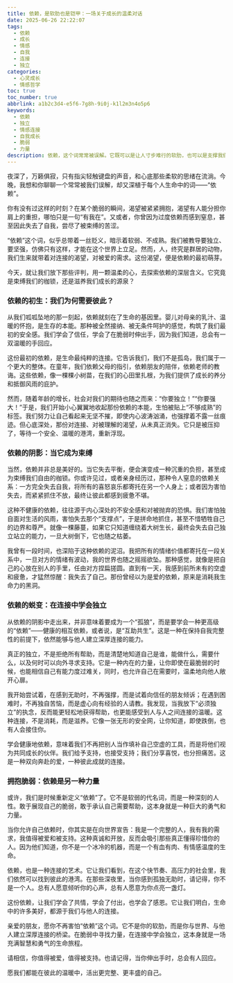 ```yaml
---
title: 依赖，是软肋也是铠甲：一场关于成长的温柔对话
date: 2025-06-26 22:22:07
tags:
  - 依赖
  - 成长
  - 情感
  - 自我
  - 连接
  - 独立
categories:
  - 心灵成长
  - 情感哲学
toc: true
toc_number: true
abbrlink: a1b2c3d4-e5f6-7g8h-9i0j-k1l2m3n4o5p6
keywords:
  - 依赖
  - 独立
  - 情感连接
  - 自我成长
  - 脆弱
  - 力量
description: 依赖，这个词常常被误解。它既可以是让人寸步难行的软肋，也可以是支撑我们前行的无形铠甲。本文将带你深入探讨依赖的本质，从最初的本能需求，到可能带来的束缚，再到如何在健康的连接中学会独立，最终发现依赖本身也是一种力量。这是一场关于自我、关于连接、关于成长的温柔对话，愿我们都能在脆弱中找到力量，在彼此的支撑中活出更完整的自己。
---
```


夜深了，万籁俱寂，只有指尖轻触键盘的声音，和心底那些柔软的思绪在流淌。今晚，我想和你聊聊一个常常被我们误解，却又深植于每个人生命中的词——“依赖”。

你有没有过这样的时刻？在某个脆弱的瞬间，渴望被紧紧拥抱，渴望有人能分担你肩上的重担，哪怕只是一句“有我在”。又或者，你曾因为过度依赖而感到窒息，甚至因此失去了自我，尝尽了被束缚的苦涩。

“依赖”这个词，似乎总带着一丝贬义，暗示着软弱、不成熟。我们被教导要独立、要坚强，仿佛只有这样，才能在这个世界上立足。然而，人，终究是群居的动物，我们生来就带着对连接的渴望，对被爱的需求。这份渴望，便是依赖的最初萌芽。

今天，就让我们放下那些评判，用一颗温柔的心，去探索依赖的深层含义。它究竟是束缚我们的枷锁，还是滋养我们成长的源泉？

### 依赖的初生：我们为何需要彼此？

从我们呱呱坠地的那一刻起，依赖就刻在了生命的基因里。婴儿对母亲的乳汁、温暖的怀抱，是生存的本能。那种被全然接纳、被无条件呵护的感觉，构筑了我们最初的安全感。我们学会了信任，学会了在脆弱时伸出手，因为我们知道，总会有一双温暖的手回应。

这份最初的依赖，是生命最纯粹的连接。它告诉我们，我们不是孤岛，我们属于一个更大的整体。在童年，我们依赖父母的指引，依赖朋友的陪伴，依赖老师的教诲。这些依赖，像一棵棵小树苗，在我们的心田里扎根，为我们提供了成长的养分和抵御风雨的庇护。

然而，随着年龄的增长，社会对我们的期待也随之而来：“你要独立！”“你要强大！”于是，我们开始小心翼翼地收起那份依赖的本能，生怕被贴上“不够成熟”的标签。我们努力让自己看起来无坚不摧，即使内心波涛汹涌，也强撑着不露一丝痕迹。但心底深处，那份对连接、对被理解的渴望，从未真正消失。它只是被压抑了，等待一个安全、温暖的港湾，重新浮现。

### 依赖的阴影：当它成为束缚

当然，依赖并非总是美好的。当它失去平衡，便会演变成一种沉重的负担，甚至成为束缚我们自由的枷锁。你或许见过，或者亲身经历过，那种令人窒息的依赖关系：一方完全失去自我，将所有的喜怒哀乐都寄托在另一个人身上；或者因为害怕失去，而紧紧抓住不放，最终让彼此都感到疲惫不堪。

这种不健康的依赖，往往源于内心深处的不安全感和对被抛弃的恐惧。我们害怕独自面对生活的风雨，害怕失去那个“支撑点”，于是拼命地抓住，甚至不惜牺牲自己的边界和尊严。就像一棵藤蔓，如果它只知道缠绕着大树生长，最终会失去自己独立站立的能力，一旦大树倒下，它也随之枯萎。

我曾有一段时间，也深陷于这种依赖的泥沼。我把所有的情绪价值都寄托在一段关系中，一旦对方的情绪有波动，我的世界也随之摇摇欲坠。那种感觉，就像是把自己的心放在别人的手里，任由对方捏扁搓圆。直到有一天，我感到前所未有的空虚和疲惫，才猛然惊醒：我失去了自己。那份曾经以为是爱的依赖，原来是消耗我生命力的黑洞。

### 依赖的蜕变：在连接中学会独立

从依赖的阴影中走出来，并非意味着要成为一个“孤狼”，而是要学会一种更高级的“依赖”——健康的相互依赖，或者说，是“互助共生”。这是一种在保持自我完整性的前提下，依然能够与他人建立深厚连接的能力。

真正的独立，不是拒绝所有帮助，而是清楚地知道自己是谁，能做什么，需要什么，以及何时可以向外寻求支持。它是一种内在的力量，让你即使在最脆弱的时候，也能相信自己有能力度过难关，同时，也允许自己在需要时，温柔地向他人敞开心扉。

我开始尝试着，在感到无助时，不再强撑，而是试着向信任的朋友倾诉；在遇到困难时，不再独自苦恼，而是虚心向有经验的人请教。我发现，当我放下“必须独立”的执念，反而能更轻松地获得帮助，也更能感受到人与人之间连接的温暖。这种连接，不是消耗，而是滋养。它像一张无形的安全网，让你知道，即使跌倒，也有人会接住你。

学会健康地依赖，意味着我们不再把别人当作填补自己空虚的工具，而是将他们视为共同成长的伙伴。我们给予支持，也接受支持；我们分享喜悦，也分担痛苦。这是一种双向奔赴的爱，一种彼此成就的连接。

### 拥抱脆弱：依赖是另一种力量

或许，我们是时候重新定义“依赖”了。它不是软弱的代名词，而是一种深刻的人性。敢于展现自己的脆弱，敢于承认自己需要帮助，这本身就是一种巨大的勇气和力量。

当你允许自己依赖时，你其实是在向世界宣告：我是一个完整的人，我有我的需求，我值得被爱和被支持。这种真诚和开放，反而会吸引那些真正懂得珍惜你的人。因为他们知道，你不是一个冰冷的机器，而是一个有血有肉、有情感温度的生命。

依赖，也是一种连接的艺术。它让我们看到，在这个快节奏、高压力的社会里，我们依然可以找到彼此的港湾。在那些深夜里，当你感到孤独无助时，请记得，你不是一个人。总有人愿意倾听你的心声，总有人愿意为你点亮一盏灯。

这份依赖，让我们学会了共情，学会了付出，也学会了感恩。它让我们明白，生命中的许多美好，都源于我们与他人的连接。

亲爱的朋友，愿你不再害怕“依赖”这个词。它不是你的软肋，而是你与世界、与他人建立深厚连接的桥梁。在脆弱中寻找力量，在连接中学会独立，这本身就是一场充满智慧和勇气的生命旅程。

请相信，你值得被爱，值得被支持。也请记得，当你伸出手时，总会有人回应。

愿我们都能在彼此的温暖中，活出更完整、更丰盛的自己。